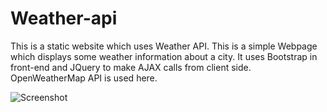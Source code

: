 # Weather-api
This is a static website which uses Weather API.
This is a simple Webpage which displays some weather information about a city. It uses Bootstrap in front-end and JQuery to make AJAX calls from client side. 
OpenWeatherMap API is used here.

![Screenshot](image.png)
